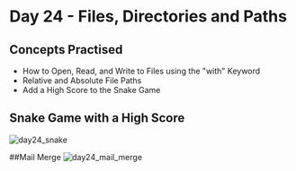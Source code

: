 # Day 24 - Files, Directories and Paths
## Concepts Practised
- How to Open, Read, and Write to Files using the "with" Keyword
- Relative and Absolute File Paths
- Add a High Score to the Snake Game
## Snake Game with a High Score
![day24_snake](https://user-images.githubusercontent.com/79554351/189262651-2a877ab2-123c-47cc-a2d6-b242413ca585.gif)

##Mail Merge
![day24_mail_merge](https://user-images.githubusercontent.com/79554351/189262707-b28f7b95-fe74-4de9-823d-7fe2878875c9.gif)
